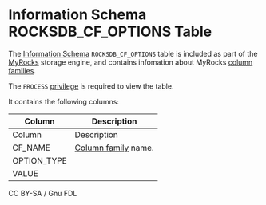 # Information Schema ROCKSDB\_CF\_OPTIONS Table

The [Information Schema](../../) `ROCKSDB_CF_OPTIONS` table is included as part of the [MyRocks](../../../../../../storage-engines/myrocks/) storage engine, and contains infomation about MyRocks [column families](../../../../../../storage-engines/myrocks/myrocks-column-families.md).

The `PROCESS` [privilege](../../../../../account-management-sql-commands/grant.md) is required to view the table.

It contains the following columns:

| Column       | Description                                                                                 |
| ------------ | ------------------------------------------------------------------------------------------- |
| Column       | Description                                                                                 |
| CF\_NAME     | [Column family](../../../../../../storage-engines/myrocks/myrocks-column-families.md) name. |
| OPTION\_TYPE |                                                                                             |
| VALUE        |                                                                                             |

CC BY-SA / Gnu FDL
